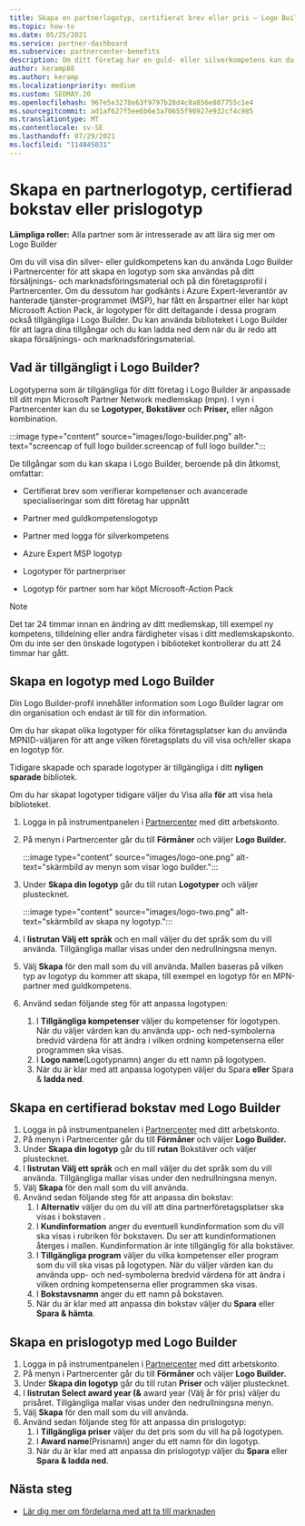 ```yaml
---
title: Skapa en partnerlogotyp, certifierat brev eller pris – Logo Builder
ms.topic: how-to
ms.date: 05/25/2021
ms.service: partner-dashboard
ms.subservice: partnercenter-benefits
description: Om ditt företag har en guld- eller silverkompetens kan du generera en logotyp som är anpassad för ditt företag eller begära ett anpassat certifierat verifieringsbrev med hjälp av Logo Builder-verktyget i Partnercenter.
author: keramp88
ms.author: keramp
ms.localizationpriority: medium
ms.custom: SEOMAY.20
ms.openlocfilehash: 967e5e3278e63f9797b28d4c8a856e087755c1e4
ms.sourcegitcommit: ad1af627f5ee6b6e3a70655f90927e932cf4c985
ms.translationtype: MT
ms.contentlocale: sv-SE
ms.lasthandoff: 07/29/2021
ms.locfileid: "114845031"
---
```

# <a name="create-a-partner-logo-certified-letter-or-award-logo"></a>Skapa en partnerlogotyp, certifierad bokstav eller prislogotyp

**Lämpliga roller:** Alla partner som är intresserade av att lära sig mer om Logo Builder

Om du vill visa din silver- eller guldkompetens kan du använda Logo Builder i Partnercenter för att skapa en logotyp som ska användas på ditt försäljnings- och marknadsföringsmaterial och på din företagsprofil i Partnercenter. Om du dessutom har godkänts i Azure Expert-leverantör av hanterade tjänster-programmet (MSP), har fått en årspartner eller har köpt Microsoft Action Pack, är logotyper för ditt deltagande i dessa program också tillgängliga i Logo Builder. Du kan använda biblioteket i Logo Builder för att lagra dina tillgångar och du kan ladda ned dem när du är redo att skapa försäljnings- och marknadsföringsmaterial.

## <a name="what-is-available-in-logo-builder"></a>Vad är tillgängligt i Logo Builder?

Logotyperna som är tillgängliga för ditt företag i Logo Builder är anpassade till ditt mpn Microsoft Partner Network medlemskap (mpn). I vyn i Partnercenter kan du se **Logotyper,** **Bokstäver** och **Priser,** eller någon kombination.

:::image type="content" source="images/logo-builder.png" alt-text="screencap of full logo builder.screencap of full logo builder.":::

De tillgångar som du kan skapa i Logo Builder, beroende på din åtkomst, omfattar:

- Certifierat brev som verifierar kompetenser och avancerade specialiseringar som ditt företag har uppnått

- Partner med guldkompetenslogotyp

- Partner med logga för silverkompetens

- Azure Expert MSP logotyp

- Logotyper för partnerpriser

- Logotyp för partner som har köpt Microsoft-Action Pack

>[!NOTE]
>Det tar 24 timmar innan en ändring av ditt medlemskap, till exempel ny kompetens, tilldelning eller andra färdigheter visas i ditt medlemskapskonto. Om du inte ser den önskade logotypen i biblioteket kontrollerar du att 24 timmar har gått.

## <a name="create-a-logo-using-logo-builder"></a>Skapa en logotyp med Logo Builder

Din Logo Builder-profil innehåller information som Logo Builder lagrar om din organisation och endast är till för din information.

Om du har skapat olika logotyper för olika företagsplatser kan du använda MPNID-väljaren för att ange vilken företagsplats du vill visa och/eller skapa en logotyp för.

Tidigare skapade och sparade logotyper är tillgängliga i ditt **nyligen sparade** bibliotek.

Om du har skapat logotyper tidigare väljer du Visa alla **för** att visa hela biblioteket.

1. Logga in på instrumentpanelen i [Partnercenter](https://partner.microsoft.com/dashboard) med ditt arbetskonto.
1. På menyn i Partnercenter går du till **Förmåner** och väljer **Logo Builder.**

   :::image type="content" source="images/logo-one.png" alt-text="skärmbild av menyn som visar logo builder.":::
1. Under **Skapa din logotyp** går du till rutan **Logotyper** och väljer plustecknet.

   :::image type="content" source="images/logo-two.png" alt-text="skärmbild av skapa ny logotyp.":::
1. I **listrutan Välj ett språk** och en mall väljer du det språk som du vill använda. Tillgängliga mallar visas under den nedrullningsna menyn.
1. Välj **Skapa** för den mall som du vill använda. Mallen baseras på vilken typ av logotyp du kommer att skapa, till exempel en logotyp för en MPN-partner med guldkompetens.
1. Använd sedan följande steg för att anpassa logotypen:
    1. I **Tillgängliga kompetenser** väljer du kompetenser för logotypen. När du väljer värden kan du använda upp- och ned-symbolerna bredvid värdena för att ändra i vilken ordning kompetenserna eller programmen ska visas.
    1. I **Logo name**(Logotypnamn) anger du ett namn på logotypen.
    1. När du är klar med att anpassa logotypen väljer du Spara **eller** Spara & **ladda ned**.

## <a name="create-a-certified-letter-using-logo-builder"></a>Skapa en certifierad bokstav med Logo Builder

1. Logga in på instrumentpanelen i [Partnercenter](https://partner.microsoft.com/dashboard) med ditt arbetskonto.
1. På menyn i Partnercenter går du till **Förmåner** och väljer **Logo Builder.**
1. Under **Skapa din logotyp** går du till **rutan** Bokstäver och väljer plustecknet.
1. I **listrutan Välj ett språk** och en mall väljer du det språk som du vill använda. Tillgängliga mallar visas under den nedrullningsna menyn.
1. Välj **Skapa** för den mall som du vill använda.
1. Använd sedan följande steg för att anpassa din bokstav:
    1. I **Alternativ** väljer du om du vill att dina partnerföretagsplatser ska visas i bokstaven .
    1. I **Kundinformation** anger du eventuell kundinformation som du vill ska visas i rubriken för bokstaven. Du ser att kundinformationen återges i mallen. Kundinformation är inte tillgänglig för alla bokstäver.
    1. I **Tillgängliga program** väljer du vilka kompetenser eller program som du vill ska visas på logotypen. När du väljer värden kan du använda upp- och ned-symbolerna bredvid värdena för att ändra i vilken ordning kompetenserna eller programmen ska visas.
    1. I **Bokstavsnamn** anger du ett namn på bokstaven.
    1. När du är klar med att anpassa din bokstav väljer du **Spara** eller **Spara & hämta**.

## <a name="create-an-award-logo-using-logo-builder"></a>Skapa en prislogotyp med Logo Builder

1. Logga in på instrumentpanelen i [Partnercenter](https://partner.microsoft.com/dashboard) med ditt arbetskonto.
1. På menyn i Partnercenter går du till **Förmåner** och väljer **Logo Builder.**
1. Under **Skapa din logotyp** går du till rutan **Priser** och väljer plustecknet.
1. I **listrutan Select award year (&** award year (Välj år för pris) väljer du prisåret. Tillgängliga mallar visas under den nedrullningsna menyn.
1. Välj **Skapa** för den mall som du vill använda.
1. Använd sedan följande steg för att anpassa din prislogotyp:
    1. I **Tillgängliga priser** väljer du det pris som du vill ha på logotypen.
    1. I **Award name**(Prisnamn) anger du ett namn för din logotyp.
    1. När du är klar med att anpassa din prislogotyp väljer du **Spara** eller **Spara & ladda ned**.

## <a name="next-steps"></a>Nästa steg

- [Lär dig mer om fördelarna med att ta till marknaden](mpn-learn-about-go-to-market-benefits.md)
